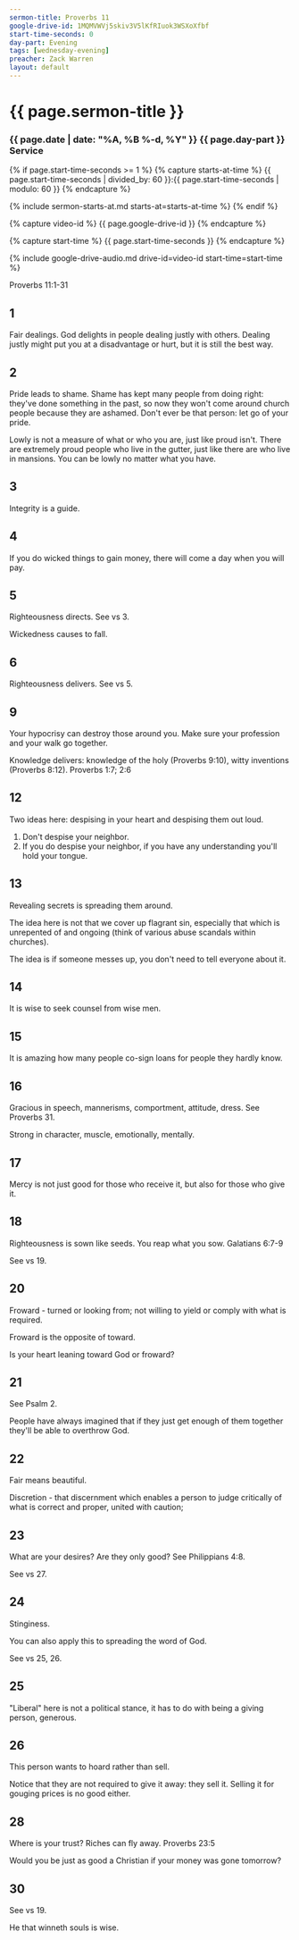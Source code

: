 ```yaml
---
sermon-title: Proverbs 11
google-drive-id: 1MQMVWVj5skiv3V5lKfRIuok3WSXoXfbf
start-time-seconds: 0
day-part: Evening
tags: [wednesday-evening]
preacher: Zack Warren
layout: default
---
```


# {{ page.sermon-title }}

### {{ page.date | date: "%A, %B %-d, %Y" }} {{ page.day-part }} Service

{% if page.start-time-seconds >= 1 %}
{% capture starts-at-time %}
{{ page.start-time-seconds | divided_by: 60 }}:{{ page.start-time-seconds | modulo: 60 }}
{% endcapture %}

{% include sermon-starts-at.md starts-at=starts-at-time %}
{% endif %}

{% capture video-id %}
{{ page.google-drive-id }}
{% endcapture %}

{% capture start-time %}
{{ page.start-time-seconds }}
{% endcapture %}

{% include google-drive-audio.md drive-id=video-id start-time=start-time %}

Proverbs 11:1-31

## 1

Fair dealings. God delights in people dealing justly with others. Dealing justly might put you at a disadvantage or hurt, but it is still the best way.

## 2

Pride leads to shame. Shame has kept many people from doing right: they've done something in the past, so now they won't come around church people because they are ashamed. Don't ever be that person: let go of your pride.

Lowly is not a measure of what or who you are, just like proud isn't. There are extremely proud people who live in the gutter, just like there are who live in mansions. You can be lowly no matter what you have.

## 3

Integrity is a guide.

## 4

If you do wicked things to gain money, there will come a day when you will pay.

## 5

Righteousness directs. See vs 3.

Wickedness causes to fall.

## 6

Righteousness delivers. See vs 5.

## 9

Your hypocrisy can destroy those around you. Make sure your profession and your walk go together.

Knowledge delivers: knowledge of the holy (Proverbs 9:10), witty inventions (Proverbs 8:12). Proverbs 1:7; 2:6

## 12

Two ideas here: despising in your heart and despising them out loud.
1. Don't despise your neighbor.
2. If you do despise your neighbor, if you have any understanding you'll hold your tongue.

## 13

Revealing secrets is spreading them around.

The idea here is not that we cover up flagrant sin, especially that which is unrepented of and ongoing (think of various abuse scandals within churches).

The idea is if someone messes up, you don't need to tell everyone about it.

## 14

It is wise to seek counsel from wise men.

## 15

It is amazing how many people co-sign loans for people they hardly know.

## 16

Gracious in speech, mannerisms, comportment, attitude, dress. See Proverbs 31.

Strong in character, muscle, emotionally, mentally.

## 17

Mercy is not just good for those who receive it, but also for those who give it.

## 18

Righteousness is sown like seeds. You reap what you sow. Galatians 6:7-9

See vs 19.

## 20

Froward - turned or looking from; not willing to yield or comply with what is required.

Froward is the opposite of toward.

Is your heart leaning toward God or froward?

## 21

See Psalm 2.

People have always imagined that if they just get enough of them together they'll be able to overthrow God.

## 22

Fair means beautiful.

Discretion - that discernment which enables a person to judge critically of what is correct and proper, united with caution;

## 23

What are your desires? Are they only good? See Philippians 4:8.

See vs 27.

## 24

Stinginess.

You can also apply this to spreading the word of God.

See vs 25, 26.

## 25

"Liberal" here is not a political stance, it has to do with being a giving person, generous.

## 26

This person wants to hoard rather than sell.

Notice that they are not required to give it away: they sell it. Selling it for gouging prices is no good either.

## 28

Where is your trust? Riches can fly away. Proverbs 23:5

Would you be just as good a Christian if your money was gone tomorrow?

## 30

See vs 19.

He that winneth souls is wise.